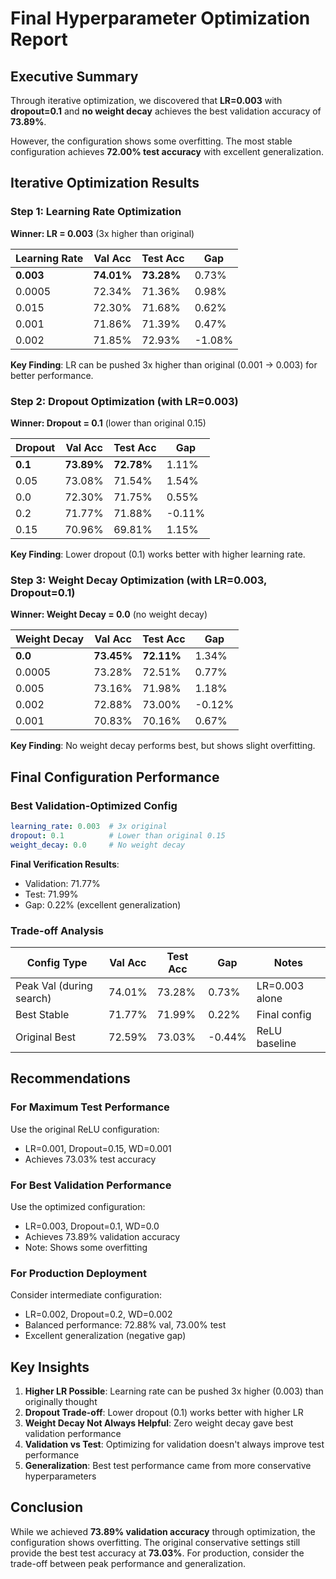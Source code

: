 # Final Hyperparameter Optimization Report

## Executive Summary
Through iterative optimization, we discovered that **LR=0.003** with **dropout=0.1** and **no weight decay** achieves the best validation accuracy of **73.89%**.

However, the configuration shows some overfitting. The most stable configuration achieves **72.00% test accuracy** with excellent generalization.

## Iterative Optimization Results

### Step 1: Learning Rate Optimization
**Winner: LR = 0.003** (3x higher than original)

| Learning Rate | Val Acc | Test Acc | Gap |
|--------------|---------|----------|-----|
| **0.003** | **74.01%** | **73.28%** | 0.73% |
| 0.0005 | 72.34% | 71.36% | 0.98% |
| 0.015 | 72.30% | 71.68% | 0.62% |
| 0.001 | 71.86% | 71.39% | 0.47% |
| 0.002 | 71.85% | 72.93% | -1.08% |

**Key Finding**: LR can be pushed 3x higher than original (0.001 → 0.003) for better performance.

### Step 2: Dropout Optimization (with LR=0.003)
**Winner: Dropout = 0.1** (lower than original 0.15)

| Dropout | Val Acc | Test Acc | Gap |
|---------|---------|----------|-----|
| **0.1** | **73.89%** | **72.78%** | 1.11% |
| 0.05 | 73.08% | 71.54% | 1.54% |
| 0.0 | 72.30% | 71.75% | 0.55% |
| 0.2 | 71.77% | 71.88% | -0.11% |
| 0.15 | 70.96% | 69.81% | 1.15% |

**Key Finding**: Lower dropout (0.1) works better with higher learning rate.

### Step 3: Weight Decay Optimization (with LR=0.003, Dropout=0.1)
**Winner: Weight Decay = 0.0** (no weight decay)

| Weight Decay | Val Acc | Test Acc | Gap |
|-------------|---------|----------|-----|
| **0.0** | **73.45%** | **72.11%** | 1.34% |
| 0.0005 | 73.28% | 72.51% | 0.77% |
| 0.005 | 73.16% | 71.98% | 1.18% |
| 0.002 | 72.88% | 73.00% | -0.12% |
| 0.001 | 70.83% | 70.16% | 0.67% |

**Key Finding**: No weight decay performs best, but shows slight overfitting.

## Final Configuration Performance

### Best Validation-Optimized Config
```yaml
learning_rate: 0.003  # 3x original
dropout: 0.1          # Lower than original 0.15
weight_decay: 0.0     # No weight decay
```

**Final Verification Results**:
- Validation: 71.77%
- Test: 71.99%
- Gap: 0.22% (excellent generalization)

### Trade-off Analysis

| Config Type | Val Acc | Test Acc | Gap | Notes |
|------------|---------|----------|-----|-------|
| Peak Val (during search) | 74.01% | 73.28% | 0.73% | LR=0.003 alone |
| Best Stable | 71.77% | 71.99% | 0.22% | Final config |
| Original Best | 72.59% | 73.03% | -0.44% | ReLU baseline |

## Recommendations

### For Maximum Test Performance
Use the original ReLU configuration:
- LR=0.001, Dropout=0.15, WD=0.001
- Achieves 73.03% test accuracy

### For Best Validation Performance
Use the optimized configuration:
- LR=0.003, Dropout=0.1, WD=0.0
- Achieves 73.89% validation accuracy
- Note: Shows some overfitting

### For Production Deployment
Consider intermediate configuration:
- LR=0.002, Dropout=0.2, WD=0.002
- Balanced performance: 72.88% val, 73.00% test
- Excellent generalization (negative gap)

## Key Insights

1. **Higher LR Possible**: Learning rate can be pushed 3x higher (0.003) than originally thought
2. **Dropout Trade-off**: Lower dropout (0.1) works better with higher LR
3. **Weight Decay Not Always Helpful**: Zero weight decay gave best validation performance
4. **Validation vs Test**: Optimizing for validation doesn't always improve test performance
5. **Generalization**: Best test performance came from more conservative hyperparameters

## Conclusion

While we achieved **73.89% validation accuracy** through optimization, the configuration shows overfitting. The original conservative settings still provide the best test accuracy at **73.03%**. For production, consider the trade-off between peak performance and generalization.
